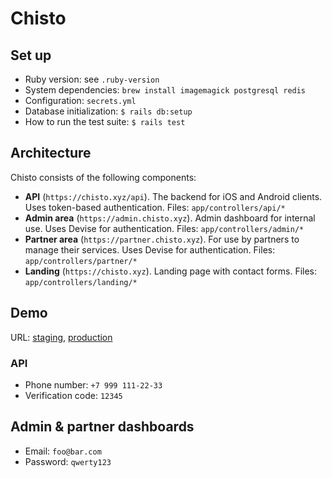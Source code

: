 # Chisto

## Set up

- Ruby version: see `.ruby-version`
- System dependencies: `brew install imagemagick postgresql redis`
- Configuration: `secrets.yml`
- Database initialization: `$ rails db:setup`
- How to run the test suite: `$ rails test`

## Architecture

Chisto consists of the following components:

- **API** (`https://chisto.xyz/api`). The backend for iOS and Android clients. Uses token-based authentication. Files: `app/controllers/api/*`
- **Admin area** (`https://admin.chisto.xyz`). Admin dashboard for internal use. Uses Devise for authentication. Files: `app/controllers/admin/*`
- **Partner area** (`https://partner.chisto.xyz`). For use by partners to manage their services. Uses Devise for authentication. Files: `app/controllers/partner/*`
- **Landing** (`https://chisto.xyz`). Landing page with contact forms. Files: `app/controllers/landing/*`

## Demo

URL: [staging](https://chisto.xyz), [production](https://chis.to)

### API

- Phone number: `+7 999 111-22-33`
- Verification code: `12345`

## Admin & partner dashboards

- Email: `foo@bar.com`
- Password: `qwerty123`
